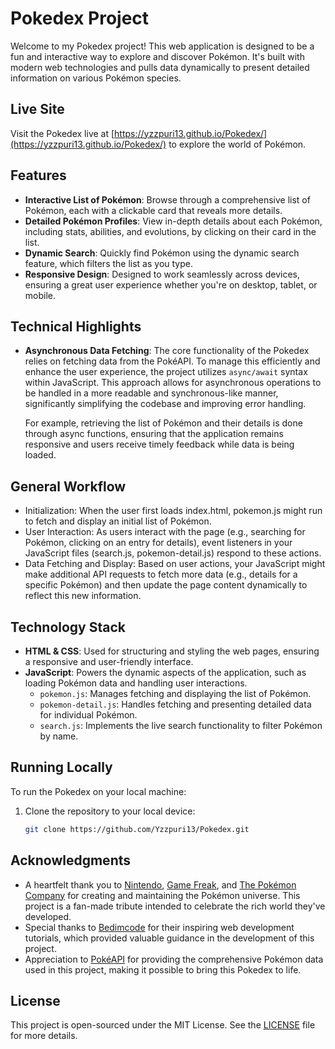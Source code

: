 # Pokedex Project

Welcome to my Pokedex project! This web application is designed to be a fun and interactive way to explore and discover Pokémon. It's built with modern web technologies and pulls data dynamically to present detailed information on various Pokémon species.

## Live Site

Visit the Pokedex live at [https://yzzpuri13.github.io/Pokedex/](https://yzzpuri13.github.io/Pokedex/) to explore the world of Pokémon.

## Features

- **Interactive List of Pokémon**: Browse through a comprehensive list of Pokémon, each with a clickable card that reveals more details.
- **Detailed Pokémon Profiles**: View in-depth details about each Pokémon, including stats, abilities, and evolutions, by clicking on their card in the list.
- **Dynamic Search**: Quickly find Pokémon using the dynamic search feature, which filters the list as you type.
- **Responsive Design**: Designed to work seamlessly across devices, ensuring a great user experience whether you're on desktop, tablet, or mobile.

## Technical Highlights

- **Asynchronous Data Fetching**: The core functionality of the Pokedex relies on fetching data from the PokéAPI. To manage this efficiently and enhance the user experience, the project utilizes `async/await` syntax within JavaScript. This approach allows for asynchronous operations to be handled in a more readable and synchronous-like manner, significantly simplifying the codebase and improving error handling.

    For example, retrieving the list of Pokémon and their details is done through async functions, ensuring that the application remains responsive and users receive timely feedback while data is being loaded.


## General Workflow
- Initialization: When the user first loads index.html, pokemon.js might run to fetch and display an initial list of Pokémon.
- User Interaction: As users interact with the page (e.g., searching for Pokémon, clicking on an entry for details), event listeners in your JavaScript files (search.js, pokemon-detail.js) respond to these actions.
- Data Fetching and Display: Based on user actions, your JavaScript might make additional API requests to fetch more data (e.g., details for a specific Pokémon) and then update the page content dynamically to reflect this new information.

## Technology Stack

- **HTML & CSS**: Used for structuring and styling the web pages, ensuring a responsive and user-friendly interface.
- **JavaScript**: Powers the dynamic aspects of the application, such as loading Pokémon data and handling user interactions.
  - `pokemon.js`: Manages fetching and displaying the list of Pokémon.
  - `pokemon-detail.js`: Handles fetching and presenting detailed data for individual Pokémon.
  - `search.js`: Implements the live search functionality to filter Pokémon by name.

## Running Locally

To run the Pokedex on your local machine:

1. Clone the repository to your local device:
   ```sh
   git clone https://github.com/Yzzpuri13/Pokedex.git

   
## Acknowledgments

- A heartfelt thank you to [Nintendo](https://www.nintendo.com/), [Game Freak](https://www.gamefreak.co.jp/), and [The Pokémon Company](https://www.pokemon.co.jp/) for creating and maintaining the Pokémon universe. This project is a fan-made tribute intended to celebrate the rich world they've developed.
- Special thanks to [Bedimcode](https://www.youtube.com/c/Bedimcode) for their inspiring web development tutorials, which provided valuable guidance in the development of this project.
- Appreciation to [PokéAPI](https://pokeapi.co/) for providing the comprehensive Pokémon data used in this project, making it possible to bring this Pokedex to life.

## License

This project is open-sourced under the MIT License. See the [LICENSE](LICENSE.md) file for more details.
